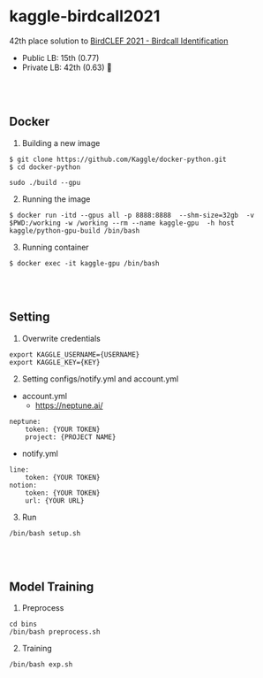 # kaggle-birdcall2021

42th place solution to [BirdCLEF 2021 - Birdcall Identification](https://www.kaggle.com/c/birdclef-2021)

- Public LB: 15th (0.77)
- Private LB: 42th (0.63) 🥈

<br>
<br>

## Docker
1. Building a new image
```
$ git clone https://github.com/Kaggle/docker-python.git
$ cd docker-python

sudo ./build --gpu
```

2. Running the image
```
$ docker run -itd --gpus all -p 8888:8888  --shm-size=32gb  -v $PWD:/working -w /working --rm --name kaggle-gpu  -h host  kaggle/python-gpu-build /bin/bash
```

3. Running container
```
$ docker exec -it kaggle-gpu /bin/bash
```

<br>
<br>

## Setting
1. Overwrite credentials
```
export KAGGLE_USERNAME={USERNAME}
export KAGGLE_KEY={KEY}
```

2. Setting configs/notify.yml and account.yml
- account.yml
    - https://neptune.ai/
```
neptune:
    token: {YOUR TOKEN}
    project: {PROJECT NAME}
```
- notify.yml
```
line:
    token: {YOUR TOKEN}
notion:
    token: {YOUR TOKEN}
    url: {YOUR URL}
```

3. Run
```
/bin/bash setup.sh
```

<br>
<br>

## Model Training
1. Preprocess
```
cd bins
/bin/bash preprocess.sh
```

2. Training
```
/bin/bash exp.sh
```

